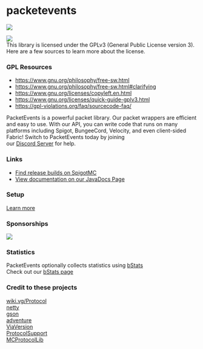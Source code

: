 # packetevents

[![](https://jitpack.io/v/retrooper/packetevents.svg)](https://jitpack.io/#retrooper/packetevents)

[![](https://www.gnu.org/graphics/gplv3-with-text-136x68.png)](https://github.com/retrooper/packetevents/blob/2.0/LICENSE)\
This library is licensed under the GPLv3 (General Public License version 3). Here are a few sources to learn more about the license. 
### GPL Resources
* https://www.gnu.org/philosophy/free-sw.html
* https://www.gnu.org/philosophy/free-sw.html#clarifying
* https://www.gnu.org/licenses/copyleft.en.html
* https://www.gnu.org/licenses/quick-guide-gplv3.html
* https://gpl-violations.org/faq/sourcecode-faq/

PacketEvents is a powerful packet library. Our packet wrappers are efficient and easy to use. With our API, you can write code that runs on many platforms including Spigot, BungeeCord, Velocity, and even client-sided Fabric! Switch to PacketEvents today by joining \
our [Discord Server](https://discord.me/packetevents) for help.

### Links
* [Find release builds on SpigotMC](https://www.spigotmc.org/resources/packetevents-api.80279/)
* [View documentation on our JavaDocs Page](https://packetevents.github.io/javadocs)
### Setup
[Learn more](https://github.com/retrooper/packetevents/wiki/Setup-2.0)

### Sponsorships
[![](https://www.ej-technologies.com/images/product_banners/jprofiler_small.png)](https://www.ej-technologies.com/products/jprofiler/overview.html)

### Statistics
PacketEvents optionally collects statistics using [bStats](https://bstats.org/)\
Check out our [bStats page](https://bstats.org/plugin/bukkit/packetevents/11327)

### Credit to these projects
[wiki.vg/Protocol](https://wiki.vg/Protocol)\
[netty](https://github.com/netty/netty)\
[gson](https://github.com/google/gson)\
[adventure](https://github.com/KyoriPowered/adventure)\
[ViaVersion](https://github.com/ViaVersion/ViaVersion)\
[ProtocolSupport](https://github.com/ProtocolSupport/ProtocolSupport)\
[MCProtocolLib](https://github.com/GeyserMC/MCProtocolLib/)  
